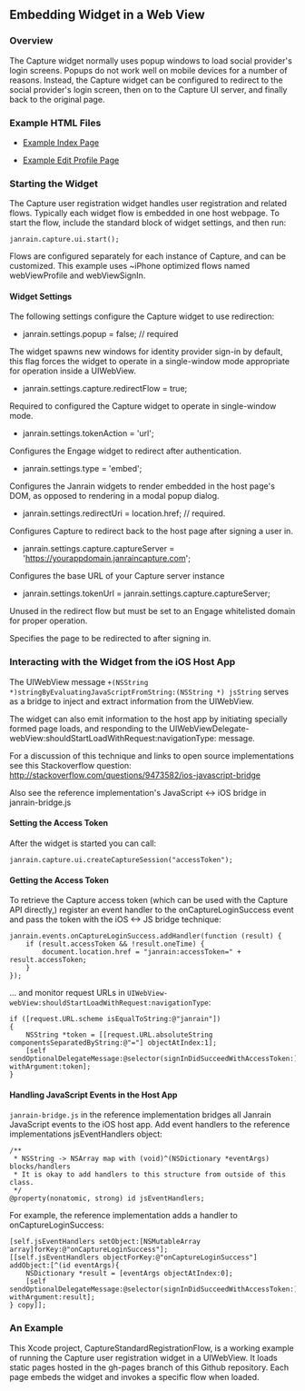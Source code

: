## Embedding Widget in a Web View

### Overview

The Capture widget normally uses popup windows to load social provider's login
screens. Popups do not work well on mobile devices for a number of reasons.
Instead, the Capture widget can be configured to redirect to the social
provider's login screen, then on to the Capture UI server, and finally back to
the original page.

### Example HTML Files

* [Example Index Page](https://raw.github.com/janrain/CaptureWebViewDemo/gh-pages/index.html)

* [Example Edit Profile Page](https://raw.github.com/janrain/CaptureWebViewDemo/gh-pages/edit-profile.html)

### Starting the Widget

The Capture user registration widget handles user registration and related flows.
Typically each widget flow is embedded in one host webpage. To start the flow,
include the standard block of widget settings, and then run:

    janrain.capture.ui.start();

Flows are configured separately for each instance of Capture, and can be customized.
This example uses ~iPhone optimized flows named webViewProfile and webViewSignIn.

#### Widget Settings

The following settings configure the Capture widget to use redirection:

* janrain.settings.popup = false; // required

The widget spawns new windows for identity provider sign-in by default, this
flag forces the widget to operate in a single-window mode appropriate for
operation inside a UIWebView.

* janrain.settings.capture.redirectFlow = true;

Required to configured the Capture widget to operate in single-window mode.

* janrain.settings.tokenAction = 'url';

Configures the Engage widget to redirect after authentication.

* janrain.settings.type = 'embed';

Configures the Janrain widgets to render embedded in the host page's DOM,
as opposed to rendering in a modal popup dialog.

* janrain.settings.redirectUri = location.href; // required.

Configures Capture to redirect back to the host page after signing a user in.

* janrain.settings.capture.captureServer = 'https://yourappdomain.janraincapture.com';

Configures the base URL of your Capture server instance

* janrain.settings.tokenUrl = janrain.settings.capture.captureServer;

Unused in the redirect flow but must be set to an Engage whitelisted
domain for proper operation.

Specifies the page to be redirected to after signing in.

### Interacting with the Widget from the iOS Host App

The UIWebView message `+(NSString *)stringByEvaluatingJavaScriptFromString:(NSString *) jsString`
serves as a bridge to inject and extract information from the UIWebView.

The widget can also emit information to the host app by initiating specially
formed page loads, and responding to the UIWebViewDelegate-webView:shouldStartLoadWithRequest:navigationType: message.

For a discussion of this technique and links to open source implementations
see this Stackoverflow question: http://stackoverflow.com/questions/9473582/ios-javascript-bridge

Also see the reference implementation's JavaScript <-> iOS bridge in janrain-bridge.js

#### Setting the Access Token

After the widget is started you can call:

    janrain.capture.ui.createCaptureSession("accessToken");

#### Getting the Access Token

To retrieve the Capture access token (which can be used with the
Capture API directly,) register an event handler to the onCaptureLoginSuccess 
event and pass the token with the iOS <-> JS bridge technique:

    janrain.events.onCaptureLoginSuccess.addHandler(function (result) {
        if (result.accessToken && !result.oneTime) {
            document.location.href = "janrain:accessToken=" + result.accessToken;
        }
    });

... and monitor request URLs in `UIWebView-webView:shouldStartLoadWithRequest:navigationType`:

    if ([request.URL.scheme isEqualToString:@"janrain"])
    {
        NSString *token = [[request.URL.absoluteString componentsSeparatedByString:@"="] objectAtIndex:1];
        [self sendOptionalDelegateMessage:@selector(signInDidSucceedWithAccessToken:) withArgument:token];
    }

#### Handling JavaScript Events in the Host App

`janrain-bridge.js` in the reference implementation bridges all Janrain
JavaScript events to the iOS host app. Add event handlers to the reference
implementations jsEventHandlers object:

    /**
     * NSString -> NSArray map with (void)^(NSDictionary *eventArgs) blocks/handlers
     * It is okay to add handlers to this structure from outside of this class.
     */
    @property(nonatomic, strong) id jsEventHandlers;

For example, the reference implementation adds a handler to onCaptureLoginSuccess:

    [self.jsEventHandlers setObject:[NSMutableArray array]forKey:@"onCaptureLoginSuccess"];
    [[self.jsEventHandlers objectForKey:@"onCaptureLoginSuccess"] addObject:[^(id eventArgs){
        NSDictionary *result = [eventArgs objectAtIndex:0];
        [self sendOptionalDelegateMessage:@selector(signInDidSucceedWithAccessToken:) withArgument:result];
    } copy]];
    
### An Example

This Xcode project, CaptureStandardRegistrationFlow, is a working example of
running the Capture user registration widget in a UIWebView.  It loads static
pages hosted in the gh-pages branch of this Github repository.
Each page embeds the widget and invokes a specific flow when loaded.
